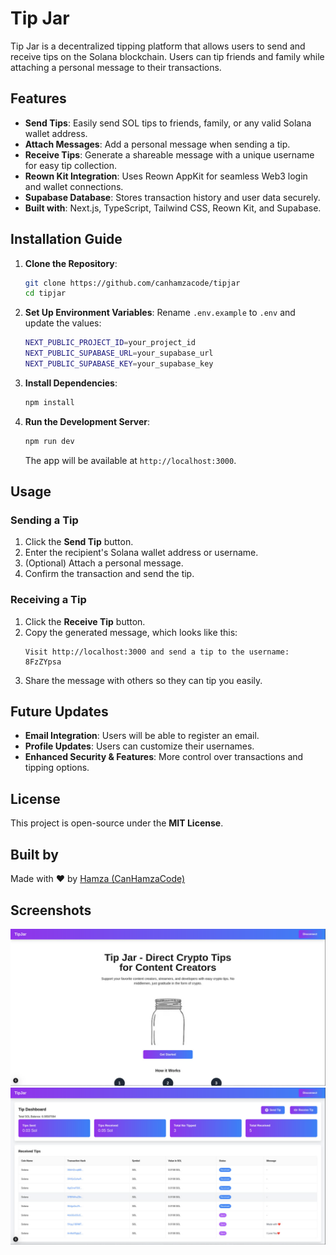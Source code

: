 # Tip Jar

Tip Jar is a decentralized tipping platform that allows users to send and receive tips on the Solana blockchain. Users can tip friends and family while attaching a personal message to their transactions.

## Features

- **Send Tips**: Easily send SOL tips to friends, family, or any valid Solana wallet address.
- **Attach Messages**: Add a personal message when sending a tip.
- **Receive Tips**: Generate a shareable message with a unique username for easy tip collection.
- **Reown Kit Integration**: Uses Reown AppKit for seamless Web3 login and wallet connections.
- **Supabase Database**: Stores transaction history and user data securely.
- **Built with**: Next.js, TypeScript, Tailwind CSS, Reown Kit, and Supabase.

## Installation Guide

1. **Clone the Repository**:
   ```bash
   git clone https://github.com/canhamzacode/tipjar
   cd tipjar
   ```
2. **Set Up Environment Variables**:
   Rename `.env.example` to `.env` and update the values:
   ```bash
   NEXT_PUBLIC_PROJECT_ID=your_project_id
   NEXT_PUBLIC_SUPABASE_URL=your_supabase_url
   NEXT_PUBLIC_SUPABASE_KEY=your_supabase_key
   ```
3. **Install Dependencies**:
   ```bash
   npm install
   ```
4. **Run the Development Server**:
   ```bash
   npm run dev
   ```
   The app will be available at `http://localhost:3000`.

## Usage

### Sending a Tip
1. Click the **Send Tip** button.
2. Enter the recipient's Solana wallet address or username.
3. (Optional) Attach a personal message.
4. Confirm the transaction and send the tip.

### Receiving a Tip
1. Click the **Receive Tip** button.
2. Copy the generated message, which looks like this:
   ```
   Visit http://localhost:3000 and send a tip to the username: 8FzZYpsa
   ```
3. Share the message with others so they can tip you easily.

## Future Updates
- **Email Integration**: Users will be able to register an email.
- **Profile Updates**: Users can customize their usernames.
- **Enhanced Security & Features**: More control over transactions and tipping options.

## License
This project is open-source under the **MIT License**.

## Built by
Made with ❤️ by [Hamza (CanHamzaCode)](https://x.com/canhamzacode)


## Screenshots
![Landing Page](./public/images/image-1.png)
![Dashboard](./public/images/image-2.png)